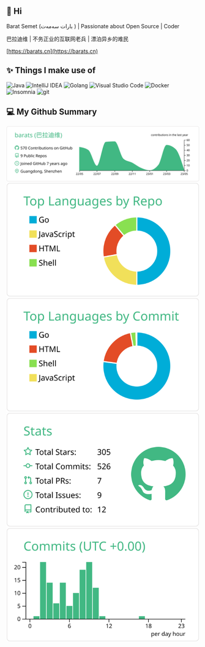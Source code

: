 ## 👋 Hi

Barat Semet (بارات سەمەت ) | Passionate about Open Source | Coder

巴拉迪维 | 不务正业的互联网老兵 | 漂泊异乡的难民  

[https://barats.cn](https://barats.cn) 

## ✨ Things I make use of

<p>
  <img alt="Java" src="https://img.shields.io/badge/-Java-43853d?style=flat-square&logo=Java&logoColor=white" />
  <img alt="IntelliJ IDEA" src="https://img.shields.io/badge/-IntelliJ IDEA-F7B93E?style=flat-square&logo=intellij-idea&logoColor=white" />
  <img alt="Golang" src="https://img.shields.io/badge/-Golang-13aa52?style=flat-square&logo=go&logoColor=white" />
  <img alt="Visual Studio Code" src="https://img.shields.io/badge/-Visual_Studio_Code-FB542B?style=flat-square&logo=VisualStudioCode&logoColor=white" />
  <img alt="Docker" src="https://img.shields.io/badge/-Docker-46a2f1?style=flat-square&logo=docker&logoColor=white" />
  <img alt="Insomnia" src="https://img.shields.io/badge/-Insomnia-5849BE?style=flat-square&logo=insomnia&logoColor=white" />
  <img alt="git" src="https://img.shields.io/badge/-Git-F05032?style=flat-square&logo=git&logoColor=white" />
</p>


## :computer: My Github Summary

[![](https://raw.githubusercontent.com/barats/profile-summary-cards/master/profile-summary-card-output/vue/0-profile-details.svg)](https://github.com/barats)
[![](https://raw.githubusercontent.com/barats/profile-summary-cards/master/profile-summary-card-output/vue/1-repos-per-language.svg)](https://github.com/barats) [![](https://raw.githubusercontent.com/barats/profile-summary-cards/master/profile-summary-card-output/vue/2-most-commit-language.svg)](https://github.com/barats)
[![](https://raw.githubusercontent.com/barats/profile-summary-cards/master/profile-summary-card-output/vue/3-stats.svg)](https://github.com/barats) [![](https://raw.githubusercontent.com/barats/profile-summary-cards/master/profile-summary-card-output/vue/4-productive-time.svg)](https://github.com/barats)

